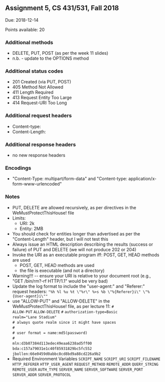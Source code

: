 ## Assignment 5, CS 431/531, Fall 2018

Due: 2018-12-14

Points available: 20

### Additional methods 

* DELETE, PUT, POST (as per the week 11 slides)
* n.b. - update to the OPTIONS method

### Additional status codes 

* 201 Created (via PUT, POST)
* 405 Method Not Allowed
* 411 Length Required
* 413 Request Entity Too Large
* 414 Request-URI Too Long


### Additional request headers 

* Content-type:
* Content-Length:

### Additional response headers

* no new response headers

### Encodings

* "Content-Type: multipart/form-data" and "Content-type: application/x-form-www-urlencoded"

### Notes

* PUT, DELETE are allowed recursively, as per directives in the WeMustProtectThisHouse! file
* Limits: 
    * URI: 2k
    * Entity: 2MB
* You should check for entities longer than advertised as per the "Content-Length" header, but I will not test this
* Always issue an HTML description describing the results (success or failure) of PUT and DELETE (we will not produce 202 or 204)
* Invoke the URI as an executable program iff: POST, GET, HEAD methods are used
    * POST, GET, HEAD methods are used
    * the file is executable (and not a directory)
* Warning!!! -- ensure your URI is relative to your document root (e.g., "GET /bin/rm?-rf HTTP/1.1" would be very bad)
* Update the log format to include the "user-agent:" and "Referer:" request headers:
`"%h %l %u %t \"%r\" %>s %b \"%{Referer}i\" \"%{User-agent}i\""`
* use "ALLOW-PUT" and "ALLOW-DELETE" in the WeMustProtectThisHouse! file, as per lecture 11:
`#`    
`ALLOW-PUT`
`ALLOW-DELETE`
`#`
`authorization-type=Basic`    
`realm="Lane Stadium"`    
`# always quote realm since it might have spaces `    
`#`    
`# user format = name:md5(password)`    
`#`     
`mln:d3b07384d113edec49eaa6238ad5ff00`    
`bda:c157a79031e1c40f85931829bc5fc552`    
`jbollen:66e0459d0abbc8cd8bd9a88cd226a9b2`    
* Required Environment Variables
`SCRIPT_NAME`
`SCRIPT_URI`
`SCRIPT_FILENAME`
`HTTP_REFERER`
`HTTP_USER_AGENT`
`REQUEST_METHOD`
`REMOTE_ADDR`
`QUERY_STRING`
`REMOTE_USER`
`AUTH_TYPE`
`SERVER_NAME`
`SERVER_SOFTWARE`
`SERVER_PORT`
`SERVER_ADDR`
`SERVER_PROTOCOL`
